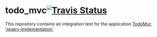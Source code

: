 # todo\_mvc[![Travis Status](https://travis-ci.org/anouarkappitou/todo_mvc.svg?branch=master)](https://travis-ci.org/anouarkappitou/todo_mvc) 

This repository containe an integration test for the application [TodoMvc 'jquery implementation'](http://todomvc.com/examples/jquery/) 

